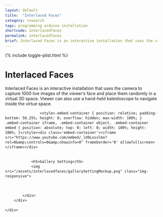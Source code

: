 ```yaml
---
layout: default
title:  "Interlaced Faces"
category: research
tags: programming arduino installation
shortcode: interlacedfaces
permalink: interlacedfaces
brief: Interlaced Faces is an interactive installation that uses the camera to capture 1000 live images of the viewer’s face and place them randomly in a virtual 3D space. Viewer can also use a hand-held kaleidoscope to navigate inside the virtue space.
---
```

<div class="content-container label-add-border" id="lightcubes">
	{% include toggle-plist.html %}
	<div class="container-fluid">
		<div class="row">
			<div class="col-xs-10 col-xs-offset-1 text-center">
				<h1>Interlaced Faces</h1>
				<p>Interlaced Faces is an interactive installation that uses the camera to capture 1000 live images of the viewer’s face and place them randomly in a virtual 3D space. Viewer can also use a hand-held kaleidoscope to navigate inside the virtue space.</p>

					<style>.embed-container { position: relative; padding-bottom: 56.25%; height: 0; overflow: hidden; max-width: 100%; } .embed-container iframe, .embed-container object, .embed-container embed { position: absolute; top: 0; left: 0; width: 100%; height: 100%; }</style><div class='embed-container'><iframe src="https://www.youtube.com/embed/_ld9Losvlmo?rel=0&amp;controls=0&amp;showinfo=0" frameborder='0' allowfullscreen></iframe></div>


				<h5>Gallery Setting</h5>
				<img src="/assets/interlacedfaces/gallerySettingMockup.png" class="img-responsive">
		

				
			</div>
		</div>

	</div>
</div>